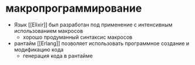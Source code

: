 # макропрограммирование

- Язык [[Elixir]] был разработан под применение с интенсивным использованием макросов
	- хорошо продуманный синтаксис макросов
- рантайм [[Erlang]] позволяет использовать программное создание и модификацию кода
	- генерация кода в рантайме